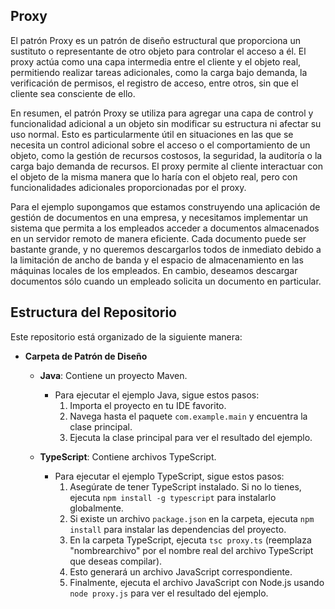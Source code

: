 ## Proxy

El patrón Proxy es un patrón de diseño estructural que proporciona un sustituto o representante de otro objeto para controlar el acceso a él. El proxy actúa como una capa intermedia entre el cliente y el objeto real, permitiendo realizar tareas adicionales, como la carga bajo demanda, la verificación de permisos, el registro de acceso, entre otros, sin que el cliente sea consciente de ello.

En resumen, el patrón Proxy se utiliza para agregar una capa de control y funcionalidad adicional a un objeto sin modificar su estructura ni afectar su uso normal. Esto es particularmente útil en situaciones en las que se necesita un control adicional sobre el acceso o el comportamiento de un objeto, como la gestión de recursos costosos, la seguridad, la auditoría o la carga bajo demanda de recursos. El proxy permite al cliente interactuar con el objeto de la misma manera que lo haría con el objeto real, pero con funcionalidades adicionales proporcionadas por el proxy.

Para el ejemplo supongamos que estamos construyendo una aplicación de gestión de documentos en una empresa, y necesitamos implementar un sistema que permita a los empleados acceder a documentos almacenados en un servidor remoto de manera eficiente. Cada documento puede ser bastante grande, y no queremos descargarlos todos de inmediato debido a la limitación de ancho de banda y el espacio de almacenamiento en las máquinas locales de los empleados. En cambio, deseamos descargar documentos sólo cuando un empleado solicita un documento en particular.

## Estructura del Repositorio

Este repositorio está organizado de la siguiente manera:

- **Carpeta de Patrón de Diseño**
  - **Java**: Contiene un proyecto Maven.
    - Para ejecutar el ejemplo Java, sigue estos pasos:
      1. Importa el proyecto en tu IDE favorito.
      2. Navega hasta el paquete `com.example.main` y encuentra la clase principal.
      3. Ejecuta la clase principal para ver el resultado del ejemplo.

  - **TypeScript**: Contiene archivos TypeScript.
    - Para ejecutar el ejemplo TypeScript, sigue estos pasos:
      1. Asegúrate de tener TypeScript instalado. Si no lo tienes, ejecuta `npm install -g typescript` para instalarlo globalmente.
      2. Si existe un archivo `package.json` en la carpeta, ejecuta `npm install` para instalar las dependencias del proyecto.
      3. En la carpeta TypeScript, ejecuta `tsc proxy.ts` (reemplaza "nombrearchivo" por el nombre real del archivo TypeScript que deseas compilar).
      4. Esto generará un archivo JavaScript correspondiente.
      5. Finalmente, ejecuta el archivo JavaScript con Node.js usando `node proxy.js` para ver el resultado del ejemplo.
